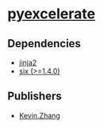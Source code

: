 # [pyexcelerate](https://pypi.org/project/pyexcelerate)

## Dependencies
- [jinja2](packages/j/jinja2.md)
- [six (>=1.4.0)](packages/s/six.md)



## Publishers
- [Kevin.Zhang](https://pypi.org/user/Kevin.Zhang)

